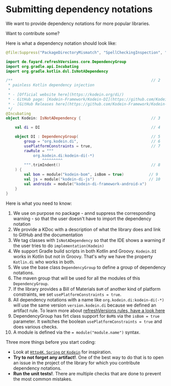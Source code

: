 # Submitting dependency notations

We want to provide dependency notations for more popular libraries.

Want to contribute some?

Here is what a dependency notation should look like:

```kotlin
@file:Suppress("PackageDirectoryMismatch", "SpellCheckingInspection", "unused") // 1

import de.fayard.refreshVersions.core.DependencyGroup
import org.gradle.api.Incubating
import org.gradle.kotlin.dsl.IsNotADependency

/**                                                             // 2
 * painless Kotlin dependency injection
 *
 * - [Official website here](https://kodein.org/di/)
 * - GitHub page: [Kodein-Framework/Kodein-DI](https://github.com/Kodein-Framework/Kodein-DI)
 * - [GitHub Releases here](https://github.com/Kodein-Framework/Kodein-DI/releases)
 */
@Incubating
object Kodein: IsNotADependency {                               // 3

    val di = DI                                                 // 4

    object DI : DependencyGroup(                                // 5
        group = "org.kodein.di",                                // 6
        usePlatformConstraints = true,                          // 7
        rawRule = """
            org.kodein.di:kodein-di(-*)
                ^^^^^^^^^
        """.trimIndent()                                        // 8
    ) {
        val bom = module("kodein-bom", isBom = true)           // 9
        val js = module("kodein-di-js")                        // 10
        val androidx = module("kodein-di-framework-android-x")
    }
}
```

Here is what you need to know:

1. We use on purpose no package - annd suppress the corresponding warning - so that the user doesn't have to import the dependency notation
2. We provide a KDoc with a description of what the library does and link to GitHub and the documentation
3. We tag classes with `IsNotADependency` so that the IDE shows a warning if the user tries to do `implementation(Kodein)`
4. We support Gradle build scripts in both Kotlin and Groovy. `Kodein.DI` works in Kotlin but not in Groovy. That's why we have the property `Kotlin.di` who works in both.
5. We use the base class `DependencyGroup` to define a group of dependency notations.
6. The maven group that will be used for all the modules of this `DependencyGroup`.
7. If the library provides a Bill of Materials `BoM` of another kind of platform constraints, we set `usePlatformConstraints = true`.
8. All dependency notations with a name like `org.kodein.di:kodein-di(-*)` will use the same version `version.kodein.di` because we defined an artifact rule. To learn more about [refreshVersions rules, have a look here](thttps://github.com/jmfayard/refreshVersions)
9. DependencyGroup has firt class support for `BoM`s via the `isBom = true` parameter. It switches the boolean `usePlatformConstraints = true` and does various checks.
10. A module is defined via the `= module("module.name")` syntax.

Three more things before you  start coding:

- Look at [`Http4K`, `Spring` or `Kodein`](https://github.com/jmfayard/refreshVersions/tree/main/plugins/dependencies/src/main/kotlin/dependencies) for inspiration.
- **Try to not forget any artifact!**. One of the best way to do that is to open an issue in the project of the library for which you contribute dependency notations.
- **Run the unit tests!**. There are multiple checks that are done to prevent the most common mistakes.
